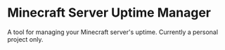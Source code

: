 # Minecraft Server Uptime Manager
A tool for managing your Minecraft server's uptime. Currently a personal project only.
